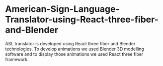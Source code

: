 # American-Sign-Language-Translator-using-React-three-fiber-and-Blender
ASL translator is developed using React three fiber and Blender technologies. To develop animations we used Blender 3D modelling software and to display those animations we used React three fiber framework.
